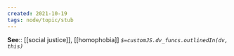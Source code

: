 ```yaml
---
created: 2021-10-19
tags: node/topic/stub
---
```


**See**:: [[social justice]], [[homophobia]]
*`$=customJS.dv_funcs.outlinedIn(dv, this)`*
